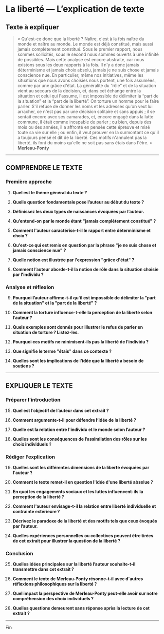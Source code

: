 # La liberté — L’explication de texte

## Texte à expliquer
> « Qu'est-ce donc que la liberté ? Naître, c'est à la fois naître du monde et naître au monde. Le monde est déjà constitué, mais aussi jamais complètement constitué. Sous le premier rapport, nous sommes sollicités, sous le second nous sommes ouverts à une infinité de possibles. Mais cette analyse est encore abstraite, car nous existons sous les deux rapports à la fois. Il n'y a donc jamais déterminisme et jamais choix absolu, jamais je ne suis chose et jamais conscience nue. En particulier, même nos initiatives, même les situations que nous avons choisies nous portent, une fois assumées, comme par une grâce d'état. La généralité du “rôle” et de la situation vient au secours de la décision, et, dans cet échange entre la situation et celui qui l'assume, il est impossible de délimiter la “part de la situation” et la “part de la liberté”. On torture un homme pour le faire parler. S'il refuse de donner les noms et les adresses qu'on veut lui arracher, ce n'est pas par une décision solitaire et sans appuis ; il se sentait encore avec ses camarades, et, encore engagé dans la lutte commune, il était comme incapable de parler ; ou bien, depuis des mois ou des années, il a affronté en pensée cette épreuve et misé toute sa vie sur elle ; ou enfin, il veut prouver en la surmontant ce qu'il a toujours pensé et dit de la liberté. Ces motifs n'annulent pas la liberté, ils font du moins qu'elle ne soit pas sans étais dans l'être. »  
> **Merleau-Ponty**

---

## COMPRENDRE LE TEXTE

### Première approche

1. **Quel est le thème général du texte ?**  
   
2. **Quelle question fondamentale pose l’auteur au début du texte ?**  
   
3. **Définissez les deux types de naissances évoquées par l’auteur.**  
   
4. **Qu’entend-on par le monde étant "jamais complètement constitué" ?**  
   
5. **Comment l'auteur caractérise-t-il le rapport entre déterminisme et choix ?**  

6. **Qu'est-ce qui est remis en question par la phrase "je ne suis chose et jamais conscience nue" ?**  
   
7. **Quelle notion est illustrée par l'expression "grâce d'état" ?**  
   
8. **Comment l’auteur aborde-t-il la notion de rôle dans la situation choisie par l'individu ?**  

### Analyse et réflexion

9. **Pourquoi l’auteur affirme-t-il qu'il est impossible de délimiter la "part de la situation" et la "part de la liberté" ?**  
   
10. **Comment la torture influence-t-elle la perception de la liberté selon l’auteur ?**  
   
11. **Quels exemples sont donnés pour illustrer le refus de parler en situation de torture ? Listez-les.**  
   
12. **Pourquoi ces motifs ne minimisent-ils pas la liberté de l’individu ?**  
   
13. **Que signifie le terme "étais" dans ce contexte ?**  
   
14. **Quelles sont les implications de l’idée que la liberté a besoin de soutiens ?**  

---

## EXPLIQUER LE TEXTE

### Préparer l’introduction

15. **Quel est l’objectif de l’auteur dans cet extrait ?**  
   
16. **Comment argumente-t-il pour défendre l’idée de la liberté ?**  
   
17. **Quelle est la relation entre l'individu et le monde selon l’auteur ?**  
   
18. **Quelles sont les conséquences de l’assimilation des rôles sur les choix individuels ?**  

### Rédiger l’explication

19. **Quelles sont les différentes dimensions de la liberté évoquées par l'auteur ?**  
   
20. **Comment le texte remet-il en question l'idée d'une liberté absolue ?**  
   
21. **En quoi les engagements sociaux et les luttes influencent-ils la perception de la liberté ?**  
   
22. **Comment l'auteur envisage-t-il la relation entre liberté individuelle et contrainte extérieure ?**  
   
23. **Décrivez le paradoxe de la liberté et des motifs tels que ceux évoqués par l’auteur.**  
   
24. **Quelles expériences personnelles ou collectives peuvent être tirées de cet extrait pour illustrer la question de la liberté ?**  

### Conclusion

25. **Quelles idées principales sur la liberté l’auteur souhaite-t-il transmettre dans cet extrait ?**  
   
26. **Comment le texte de Merleau-Ponty résonne-t-il avec d'autres réflexions philosophiques sur la liberté ?**  
   
27. **Quel impact la perspective de Merleau-Ponty peut-elle avoir sur notre compréhension des choix individuels ?**  
   
28. **Quelles questions demeurent sans réponse après la lecture de cet extrait ?**  

--- 

Fin